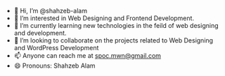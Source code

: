 - 👋 Hi, I’m @shahzeb-alam
- 👀 I’m interested in Web Designing and Frontend Development.
- 🌱 I’m currently learning new technologies in the feild of web designing and development.
- 💞️ I’m looking to collaborate on the projects related to Web Designing and WordPress Development
- 📫 Anyone can reach me at spoc.mwn@gmail.com
- 😄 Pronouns: Shahzeb Alam
